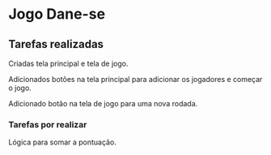 # Jogo Dane-se


## Tarefas realizadas


Criadas tela principal e tela de jogo.

Adicionados botões na tela principal para adicionar os jogadores e começar o jogo.

Adicionado botão na tela de jogo para uma nova rodada.

### Tarefas por realizar

Lógica para somar a pontuação.
